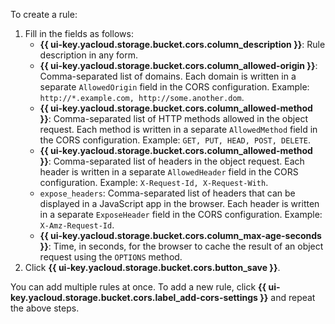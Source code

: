 To create a rule:

1. Fill in the fields as follows:
   * **{{ ui-key.yacloud.storage.bucket.cors.column_description }}**: Rule description in any form.
   * **{{ ui-key.yacloud.storage.bucket.cors.column_allowed-origin }}**: Comma-separated list of domains. Each domain is written in a separate `AllowedOrigin` field in the CORS configuration. Example: `http://*.example.com, http://some.another.dom`.
   * **{{ ui-key.yacloud.storage.bucket.cors.column_allowed-method }}**: Comma-separated list of HTTP methods allowed in the object request. Each method is written in a separate `AllowedMethod` field in the CORS configuration. Example: `GET, PUT, HEAD, POST, DELETE`.
   * **{{ ui-key.yacloud.storage.bucket.cors.column_allowed-method }}**: Comma-separated list of headers in the object request. Each header is written in a separate `AllowedHeader` field in the CORS configuration. Example: `X-Request-Id, X-Request-With`.
   * `expose_headers`: Comma-separated list of headers that can be displayed in a JavaScript app in the browser. Each header is written in a separate `ExposeHeader` field in the CORS configuration. Example: `X-Amz-Request-Id`.
   * **{{ ui-key.yacloud.storage.bucket.cors.column_max-age-seconds }}**: Time, in seconds, for the browser to cache the result of an object request using the `OPTIONS` method.
1. Click **{{ ui-key.yacloud.storage.bucket.cors.button_save }}**.

You can add multiple rules at once. To add a new rule, click **{{ ui-key.yacloud.storage.bucket.cors.label_add-cors-settings }}** and repeat the above steps.

